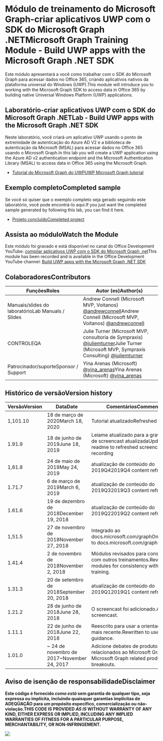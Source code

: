 # <a name="microsoft-graph-training-module---build-uwp-apps-with-the-microsoft-graph-net-sdk"></a><span data-ttu-id="22ff9-101">Módulo de treinamento do Microsoft Graph-criar aplicativos UWP com o SDK do Microsoft Graph .NET</span><span class="sxs-lookup"><span data-stu-id="22ff9-101">Microsoft Graph Training Module - Build UWP apps with the Microsoft Graph .NET SDK</span></span>

<span data-ttu-id="22ff9-102">Este módulo apresentará a você como trabalhar com o SDK do Microsoft Graph para acessar dados no Office 365, criando aplicativos nativos da plataforma universal do Windows (UWP).</span><span class="sxs-lookup"><span data-stu-id="22ff9-102">This module will introduce you to working with the Microsoft Graph SDK to access data in Office 365 by building native Universal Windows Platform (UWP) applications.</span></span>

## <a name="lab---build-uwp-apps-with-the-microsoft-graph-net-sdk"></a><span data-ttu-id="22ff9-103">Laboratório-criar aplicativos UWP com o SDK do Microsoft Graph .NET</span><span class="sxs-lookup"><span data-stu-id="22ff9-103">Lab - Build UWP apps with the Microsoft Graph .NET SDK</span></span>

<span data-ttu-id="22ff9-104">Neste laboratório, você criará um aplicativo UWP usando o ponto de extremidade de autenticação do Azure AD V2 e a biblioteca de autenticação da Microsoft (MSAL) para acessar dados no Office 365 usando o Microsoft Graph.</span><span class="sxs-lookup"><span data-stu-id="22ff9-104">In this lab you will create a UWP application using the Azure AD v2 authentication endpoint and the Microsoft Authentication Library (MSAL) to access data in Office 365 using the Microsoft Graph.</span></span>

- [<span data-ttu-id="22ff9-105">Tutorial do Microsoft Graph do UWP</span><span class="sxs-lookup"><span data-stu-id="22ff9-105">UWP Microsoft Graph tutorial</span></span>](https://docs.microsoft.com/graph/tutorials/uwp)

## <a name="completed-sample"></a><span data-ttu-id="22ff9-106">Exemplo completo</span><span class="sxs-lookup"><span data-stu-id="22ff9-106">Completed sample</span></span>

<span data-ttu-id="22ff9-107">Se você só quiser que o exemplo completo seja gerado seguindo este laboratório, você pode encontrá-lo aqui.</span><span class="sxs-lookup"><span data-stu-id="22ff9-107">If you just want the completed sample generated by following this lab, you can find it here.</span></span>

- [<span data-ttu-id="22ff9-108">Projeto concluído</span><span class="sxs-lookup"><span data-stu-id="22ff9-108">Completed project</span></span>](demo)

## <a name="watch-the-module"></a><span data-ttu-id="22ff9-109">Assista ao módulo</span><span class="sxs-lookup"><span data-stu-id="22ff9-109">Watch the Module</span></span>

<span data-ttu-id="22ff9-110">Este módulo foi gravado e está disponível no canal do Office Development YouTube: [compilar aplicativos UWP com o SDK do Microsoft Graph .net](https://youtu.be/oBYCBxkWMRA)</span><span class="sxs-lookup"><span data-stu-id="22ff9-110">This module has been recorded and is available in the Office Development YouTube channel: [Build UWP apps with the Microsoft Graph .NET SDK](https://youtu.be/oBYCBxkWMRA)</span></span>

## <a name="contributors"></a><span data-ttu-id="22ff9-111">Colaboradores</span><span class="sxs-lookup"><span data-stu-id="22ff9-111">Contributors</span></span>

|        <span data-ttu-id="22ff9-112">Funções</span><span class="sxs-lookup"><span data-stu-id="22ff9-112">Roles</span></span>         |                                           <span data-ttu-id="22ff9-113">Autor (es)</span><span class="sxs-lookup"><span data-stu-id="22ff9-113">Author(s)</span></span>                                           |
| -------------------- | --------------------------------------------------------------------------------------------- |
| <span data-ttu-id="22ff9-114">Manuais/slides do laboratório</span><span class="sxs-lookup"><span data-stu-id="22ff9-114">Lab Manuals / Slides</span></span> | <span data-ttu-id="22ff9-115">Andrew Connell (Microsoft MVP, Voitanos) [@andrewconnell](//github.com/andrewconnell)</span><span class="sxs-lookup"><span data-stu-id="22ff9-115">Andrew Connell (Microsoft MVP, Voitanos) [@andrewconnell](//github.com/andrewconnell)</span></span>         |
| <span data-ttu-id="22ff9-116">CONTROLE</span><span class="sxs-lookup"><span data-stu-id="22ff9-116">QA</span></span>                   | <span data-ttu-id="22ff9-117">Julie Turner (Microsoft MVP, consultoria de Sympraxis) [@juliemturner](//github.com/juliemturner)</span><span class="sxs-lookup"><span data-stu-id="22ff9-117">Julie Turner (Microsoft MVP, Sympraxis Consulting) [@juliemturner](//github.com/juliemturner)</span></span> |
| <span data-ttu-id="22ff9-118">Patrocinador/suporte</span><span class="sxs-lookup"><span data-stu-id="22ff9-118">Sponsor / Support</span></span>    | <span data-ttu-id="22ff9-119">Yina Arenas (Microsoft) [@yina_arenas](//github.com//github.com/yina_arenas)</span><span class="sxs-lookup"><span data-stu-id="22ff9-119">Yina Arenas (Microsoft) [@yina_arenas](//github.com//github.com/yina_arenas)</span></span>                  |

## <a name="version-history"></a><span data-ttu-id="22ff9-120">Histórico de versão</span><span class="sxs-lookup"><span data-stu-id="22ff9-120">Version history</span></span>

| <span data-ttu-id="22ff9-121">Versão</span><span class="sxs-lookup"><span data-stu-id="22ff9-121">Version</span></span> |        <span data-ttu-id="22ff9-122">Data</span><span class="sxs-lookup"><span data-stu-id="22ff9-122">Date</span></span>        |                       <span data-ttu-id="22ff9-123">Comentários</span><span class="sxs-lookup"><span data-stu-id="22ff9-123">Comments</span></span>                       |
| ------- | ------------------ | ---------------------------------------------------- |
| <span data-ttu-id="22ff9-124">1,10</span><span class="sxs-lookup"><span data-stu-id="22ff9-124">1.10</span></span>    | <span data-ttu-id="22ff9-125">18 de março de 2020</span><span class="sxs-lookup"><span data-stu-id="22ff9-125">March 18, 2020</span></span>     | <span data-ttu-id="22ff9-126">Tutorial atualizado</span><span class="sxs-lookup"><span data-stu-id="22ff9-126">Refreshed tutorial</span></span>                                   |
| <span data-ttu-id="22ff9-127">1.9</span><span class="sxs-lookup"><span data-stu-id="22ff9-127">1.9</span></span>     | <span data-ttu-id="22ff9-128">18 de junho de 2019</span><span class="sxs-lookup"><span data-stu-id="22ff9-128">June 18, 2019</span></span>      | <span data-ttu-id="22ff9-129">Leiame atualizado para a gravação de screencast atualizada</span><span class="sxs-lookup"><span data-stu-id="22ff9-129">Updated readme to refreshed screencast recording</span></span>     |
| <span data-ttu-id="22ff9-130">1,8</span><span class="sxs-lookup"><span data-stu-id="22ff9-130">1.8</span></span>     | <span data-ttu-id="22ff9-131">24 de maio de 2019</span><span class="sxs-lookup"><span data-stu-id="22ff9-131">May 24, 2019</span></span>       | <span data-ttu-id="22ff9-132">atualização de conteúdo do 2019Q4</span><span class="sxs-lookup"><span data-stu-id="22ff9-132">2019Q4 content refresh</span></span>                               |
| <span data-ttu-id="22ff9-133">1.7</span><span class="sxs-lookup"><span data-stu-id="22ff9-133">1.7</span></span>     | <span data-ttu-id="22ff9-134">6 de março de 2019</span><span class="sxs-lookup"><span data-stu-id="22ff9-134">March 6, 2019</span></span>      | <span data-ttu-id="22ff9-135">atualização de conteúdo do 2019Q3</span><span class="sxs-lookup"><span data-stu-id="22ff9-135">2019Q3 content refresh</span></span>                               |
| <span data-ttu-id="22ff9-136">1.6</span><span class="sxs-lookup"><span data-stu-id="22ff9-136">1.6</span></span>     | <span data-ttu-id="22ff9-137">19 de dezembro de 2018</span><span class="sxs-lookup"><span data-stu-id="22ff9-137">December 19, 2018</span></span>  | <span data-ttu-id="22ff9-138">atualização de conteúdo do 2019Q2</span><span class="sxs-lookup"><span data-stu-id="22ff9-138">2019Q2 content refresh</span></span>                               |
| <span data-ttu-id="22ff9-139">1,5</span><span class="sxs-lookup"><span data-stu-id="22ff9-139">1.5</span></span>     | <span data-ttu-id="22ff9-140">27 de novembro de 2018</span><span class="sxs-lookup"><span data-stu-id="22ff9-140">November 27, 2018</span></span>  | <span data-ttu-id="22ff9-141">Integrado ao docs.microsoft.com/graph</span><span class="sxs-lookup"><span data-stu-id="22ff9-141">Onboarded to docs.microsoft.com/graph</span></span>                |
| <span data-ttu-id="22ff9-142">1.4</span><span class="sxs-lookup"><span data-stu-id="22ff9-142">1.4</span></span>     | <span data-ttu-id="22ff9-143">2 de novembro de 2018</span><span class="sxs-lookup"><span data-stu-id="22ff9-143">November 2, 2018</span></span>   | <span data-ttu-id="22ff9-144">Módulos revisados para consistência com outros treinamentos.</span><span class="sxs-lookup"><span data-stu-id="22ff9-144">Revised modules for consistency with other training.</span></span> |
| <span data-ttu-id="22ff9-145">1.3</span><span class="sxs-lookup"><span data-stu-id="22ff9-145">1.3</span></span>     | <span data-ttu-id="22ff9-146">20 de setembro de 2018</span><span class="sxs-lookup"><span data-stu-id="22ff9-146">September 20, 2018</span></span> | <span data-ttu-id="22ff9-147">atualização de conteúdo do 2019Q1</span><span class="sxs-lookup"><span data-stu-id="22ff9-147">2019Q1 content refresh</span></span>                               |
| <span data-ttu-id="22ff9-148">1.2</span><span class="sxs-lookup"><span data-stu-id="22ff9-148">1.2</span></span>     | <span data-ttu-id="22ff9-149">28 de junho de 2018</span><span class="sxs-lookup"><span data-stu-id="22ff9-149">June 28, 2018</span></span>      | <span data-ttu-id="22ff9-150">O screencast foi adicionado.</span><span class="sxs-lookup"><span data-stu-id="22ff9-150">Added screencast.</span></span>                                    |
| <span data-ttu-id="22ff9-151">1.1</span><span class="sxs-lookup"><span data-stu-id="22ff9-151">1.1</span></span>     | <span data-ttu-id="22ff9-152">22 de junho de 2018</span><span class="sxs-lookup"><span data-stu-id="22ff9-152">June 22, 2018</span></span>      | <span data-ttu-id="22ff9-153">Reescrito para usar a orientação mais recente.</span><span class="sxs-lookup"><span data-stu-id="22ff9-153">Rewritten to use latest guidance.</span></span>                    |
| <span data-ttu-id="22ff9-154">1.0</span><span class="sxs-lookup"><span data-stu-id="22ff9-154">1.0</span></span>     | <span data-ttu-id="22ff9-155">~ 24 de novembro de 2017</span><span class="sxs-lookup"><span data-stu-id="22ff9-155">~November 24, 2017</span></span> | <span data-ttu-id="22ff9-156">Adicione debates de produtos relacionados ao Microsoft Graph.</span><span class="sxs-lookup"><span data-stu-id="22ff9-156">Add Microsoft Graph related product breakouts.</span></span>       |

## <a name="disclaimer"></a><span data-ttu-id="22ff9-157">Aviso de isenção de responsabilidade</span><span class="sxs-lookup"><span data-stu-id="22ff9-157">Disclaimer</span></span>

<span data-ttu-id="22ff9-158">**Este código é fornecido _como está_ sem garantia de qualquer tipo, seja expressa ou implícita, incluindo quaisquer garantias implícitas de ADEQÜAÇÃO para um propósito específico, comercialização ou não-violação.**</span><span class="sxs-lookup"><span data-stu-id="22ff9-158">**THIS CODE IS PROVIDED _AS IS_ WITHOUT WARRANTY OF ANY KIND, EITHER EXPRESS OR IMPLIED, INCLUDING ANY IMPLIED WARRANTIES OF FITNESS FOR A PARTICULAR PURPOSE, MERCHANTABILITY, OR NON-INFRINGEMENT.**</span></span>

<!-- markdownlint-disable MD033 -->
<img src="https://telemetry.sharepointpnp.com/msgraph-training-uwp" />
